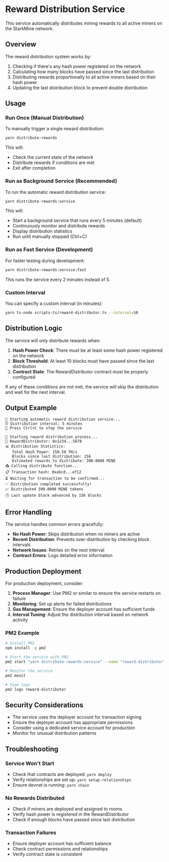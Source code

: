 # Reward Distribution Service

This service automatically distributes mining rewards to all active miners on the StarkMine network.

## Overview

The reward distribution system works by:

1. Checking if there's any hash power registered on the network
2. Calculating how many blocks have passed since the last distribution
3. Distributing rewards proportionally to all active miners based on their hash power
4. Updating the last distribution block to prevent double distribution

## Usage

### Run Once (Manual Distribution)

To manually trigger a single reward distribution:

```bash
yarn distribute-rewards
```

This will:

-   Check the current state of the network
-   Distribute rewards if conditions are met
-   Exit after completion

### Run as Background Service (Recommended)

To run the automatic reward distribution service:

```bash
yarn distribute-rewards:service
```

This will:

-   Start a background service that runs every 5 minutes (default)
-   Continuously monitor and distribute rewards
-   Display distribution statistics
-   Run until manually stopped (Ctrl+C)

### Run as Fast Service (Development)

For faster testing during development:

```bash
yarn distribute-rewards:service:fast
```

This runs the service every 2 minutes instead of 5.

### Custom Interval

You can specify a custom interval (in minutes):

```bash
yarn ts-node scripts-ts/reward-distributor.ts --interval=10
```

## Distribution Logic

The service will only distribute rewards when:

1. **Hash Power Check**: There must be at least some hash power registered on the network
2. **Block Threshold**: At least 10 blocks must have passed since the last distribution
3. **Contract State**: The RewardDistributor contract must be properly configured

If any of these conditions are not met, the service will skip the distribution and wait for the next interval.

## Output Example

```
🚀 Starting automatic reward distribution service...
⏰ Distribution interval: 5 minutes
🔗 Press Ctrl+C to stop the service

🔄 Starting reward distribution process...
📍 RewardDistributor: 0x1234...5678
📊 Distribution Statistics:
   Total Hash Power: 150.50 TH/s
   Blocks since last distribution: 156
   Estimated rewards to distribute: 390.0000 MINE
📤 Calling distribute function...
📋 Transaction hash: 0xabcd...ef12
⏳ Waiting for transaction to be confirmed...
✅ Distribution completed successfully!
📈 Distributed 390.0000 MINE tokens
🕒 Last update block advanced by 156 blocks
```

## Error Handling

The service handles common errors gracefully:

-   **No Hash Power**: Skips distribution when no miners are active
-   **Recent Distribution**: Prevents over-distribution by checking block intervals
-   **Network Issues**: Retries on the next interval
-   **Contract Errors**: Logs detailed error information

## Production Deployment

For production deployment, consider:

1. **Process Manager**: Use PM2 or similar to ensure the service restarts on failure
2. **Monitoring**: Set up alerts for failed distributions
3. **Gas Management**: Ensure the deployer account has sufficient funds
4. **Interval Tuning**: Adjust the distribution interval based on network activity

### PM2 Example

```bash
# Install PM2
npm install -g pm2

# Start the service with PM2
pm2 start "yarn distribute-rewards:service" --name "reward-distributor"

# Monitor the service
pm2 monit

# View logs
pm2 logs reward-distributor
```

## Security Considerations

-   The service uses the deployer account for transaction signing
-   Ensure the deployer account has appropriate permissions
-   Consider using a dedicated service account for production
-   Monitor for unusual distribution patterns

## Troubleshooting

### Service Won't Start

-   Check that contracts are deployed: `yarn deploy`
-   Verify relationships are set up: `yarn setup-relationships`
-   Ensure devnet is running: `yarn chain`

### No Rewards Distributed

-   Check if miners are deployed and assigned to rooms
-   Verify hash power is registered in the RewardDistributor
-   Check if enough blocks have passed since last distribution

### Transaction Failures

-   Ensure deployer account has sufficient balance
-   Check contract permissions and relationships
-   Verify contract state is consistent
